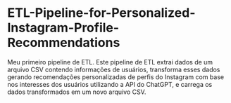 # ETL-Pipeline-for-Personalized-Instagram-Profile-Recommendations
Meu primeiro pipeline de ETL. Este pipeline de ETL extrai dados de um arquivo CSV contendo informações de usuários, transforma esses dados gerando recomendações personalizadas de perfis do Instagram com base nos interesses dos usuários utilizando a API do ChatGPT, e carrega os dados transformados em um novo arquivo CSV.
